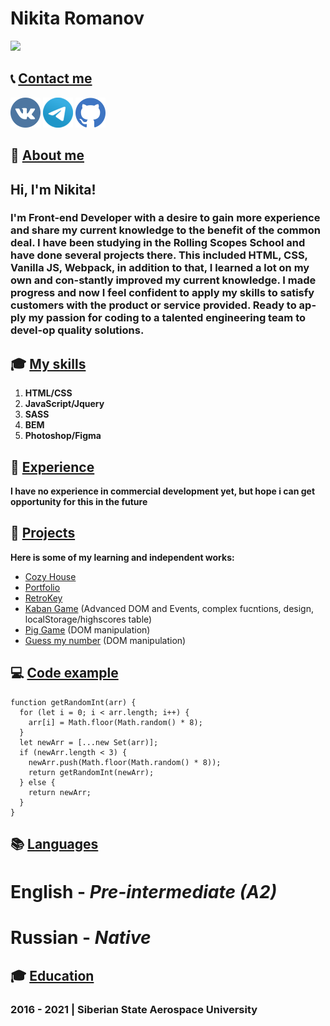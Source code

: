 # Nikita Romanov

[<img src="https://i.imgur.com/CaqwGTg.png" width="400">](https://github.com/acbukka)


## 📞 [Contact me](#Contacts)

[![Vkontakte](/images/md/vk-icon.png)](https://vk.com/acbukka)
[![Telegram](/images/md/tg-icon.png)](https://t.me/romanov99999)
[![Github](/images/md/gh-icon.png)](https://github.com/acbukka)


## 📝 [About me](#About)

## Hi, I'm Nikita!

### I'm Front-end Developer with a desire to gain more experience and share my current knowledge to the benefit of the common deal. I have been studying in the Rolling Scopes School and have done several projects there. This included HTML, CSS, Vanilla JS, Webpack, in addition to that, I learned a lot on my own and con-stantly improved my current knowledge. I made progress and now I feel confident to apply my skills to satisfy customers with the product or service provided. Ready to ap-ply my passion for coding to a talented engineering team to devel-op quality solutions.

## 🎓 [My skills](#Skills)

  1. **HTML/CSS**
  2. **JavaScript/Jquery**
  3. **SASS**
  4. **BEM**
  5. **Photoshop/Figma**

## 👷 [Experience](#Experience)

**I have no experience in commercial development yet, but hope i can get opportunity for this in the future**

## 🔧 [Projects](#Experience)
**Here is some of my learning and independent works:**
- [Cozy House](https://rolling-scopes-school.github.io/acbukka-JSFE2022Q1/shelter/pages/main/)
- [Portfolio](https://rolling-scopes-school.github.io/acbukka-JSFEPRESCHOOL/portfolio/)
- [RetroKey](https://acbukka.github.io/virtual-keyboard/)
- [Kaban Game](https://rolling-scopes-school.github.io/acbukka-JSFEPRESCHOOL/js30-dino/) (Advanced DOM and Events, complex fucntions, design, localStorage/highscores table)
- [Pig Game](https://acbukka.github.io/PigGame/) (DOM manipulation)
- [Guess my number](https://acbukka.github.io/random-num/) (DOM manipulation)

## 💻 [Code example](#Code)

```
function getRandomInt(arr) {
  for (let i = 0; i < arr.length; i++) {
    arr[i] = Math.floor(Math.random() * 8);
  }
  let newArr = [...new Set(arr)];
  if (newArr.length < 3) {
    newArr.push(Math.floor(Math.random() * 8));
    return getRandomInt(newArr);
  } else {
    return newArr;
  }
}
```

## 📚 [Languages](#English)

# English - *Pre-intermediate (A2)*
# Russian - *Native*


## 🎓 [Education](#Education)

    
###  2016 - 2021 | Siberian State Aerospace University 


